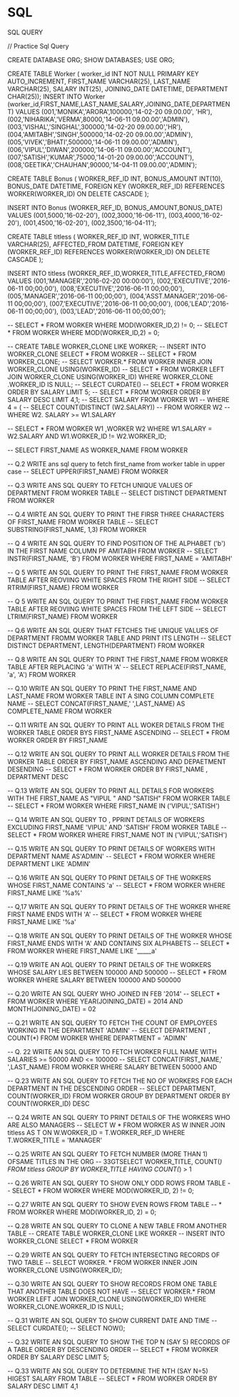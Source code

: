 # SQL
SQL QUERY


// Practice Sql Query

CREATE DATABASE ORG;
SHOW DATABASES;
USE ORG;

CREATE TABLE Worker (
worker_id INT NOT NULL PRIMARY KEY AUTO_INCREMENT,
FIRST_NAME VARCHAR(25),
LAST_NAME VARCHAR(25),
SALARY INT(25),
JOINING_DATE DATETIME,
DEPARTMENT CHAR(25));
INSERT INTO Worker 
(worker_id,FIRST_NAME,LAST_NAME,SALARY,JOINING_DATE,DEPARTMENT) VALUES
(001,'MONIKA','ARORA',100000,'14-02-20 09.00.00', 'HR'),
(002,'NIHARIKA','VERMA',80000,'14-06-11 09.00.00','ADMIN'),
(003,'VISHAL','SINGHAL',300000,'14-02-20 09.00.00','HR'),
(004,'AMITABH','SINGH',500000,'14-02-20 09.00.00','ADMIN'),
(005,'VIVEK','BHATI',500000,'14-06-11 09.00.00','ADMIN'),
(006,'VIPUL','DIWAN',200000,'14-06-11 09.00.00','ACCOUNT'),
(007,'SATISH','KUMAR',75000,'14-01-20 09.00.00','ACCOUNT'),
(008,'GEETIKA','CHAUHAN',90000,'14-04-11 09.00.00','ADMIN');

CREATE TABLE Bonus (
WORKER_REF_ID INT,
BONUS_AMOUNT INT(10),
BONUS_DATE DATETIME,
FOREIGN KEY (WORKER_REF_ID)
REFERENCES WORKER(WORKER_ID)
ON DELETE CASCADE
);

INSERT INTO Bonus
(WORKER_REF_ID, BONUS_AMOUNT,BONUS_DATE) VALUES
(001,5000,'16-02-20'),
(002,3000,'16-06-11'),
(003,4000,'16-02-20'),
(001,4500,'16-02-20'),
(002,3500,'16-04-11');

CREATE TABLE titless (
WORKER_REF_ID INT,
WORKER_TITLE VARCHAR(25),
AFFECTED_FROM DATETIME,
FOREIGN KEY (WORKER_REF_ID)
REFERENCES WORKER(WORKER_ID)
ON DELETE CASCADE
);

INSERT INTO titless
(WORKER_REF_ID,WORKER_TITLE,AFFECTED_FROM) VALUES
(001,'MANAGER','2016-02-20 00:00:00'),
(002,'EXECUTIVE','2016-06-11 00;00;00'),
(008,'EXECUTIVE','2016-06-11 00;00;00'),
(005,'MANAGER','2016-06-11 00;00;00'),
(004,'ASST.MANAGER','2016-06-11 00;00;00'),
(007,'EXECUTIVE','2016-06-11 00;00;00'),
(006,'LEAD','2016-06-11 00;00;00'),
(003,'LEAD','2016-06-11 00;00;00');

-- SELECT * FROM WORKER WHERE MOD(WORKER_ID,2) != 0;
-- SELECT * FROM WORKER WHERE MOD(WORKER_ID,2) = 0;

-- CREATE TABLE WORKER_CLONE LIKE WORKER;
-- INSERT INTO WORKER_CLONE SELECT * FROM WORKER
-- SELECT * FROM WORKER_CLONE;
-- SELECT WORKER.* FROM WORKER INNER JOIN WORKER_CLONE USING(WORKER_ID)
-- SELECT * FROM WORKER LEFT JOIN WORKER_CLONE USING(WORKER_ID) WHERE WORKER_CLONE .WORKER_ID IS NULL;
-- SELECT CURDATE()
 -- SELECT * FROM WORKER ORDER BY SALARY  LIMIT 5;
--  SELECT * FROM WORKER ORDER BY SALARY DESC  LIMIT 4,1;
-- SELECT SALARY FROM WORKER W1
-- WHERE 4 = (
-- SELECT COUNT(DISTINCT (W2.SALARY))
-- FROM WORKER W2
-- WHERE W2. SALARY >= W1.SALARY 

-- SELECT * FROM WORKER W1 ,WORKER W2 WHERE W1.SALARY = W2.SALARY AND W1.WORKER_ID != W2.WORKER_ID;

-- SELECT FIRST_NAME AS WORKER_NAME FROM WORKER

-- Q.2 WRITE  ans sql query to fetch first_name from worker table in upper case
 -- SELECT UPPER(FIRST_NAME) FROM WORKER
 
 -- Q.3 WRITE ANS SQL QUERY TO FETCH UNIQUE VALUES OF DEPARTMENT FROM WORKER TABLE 
 -- SELECT DISTINCT DEPARTMENT FROM WORKER 

-- Q.4 WIRTE AN SQL QUERY TO PRINT THE FIRSR THREE CHARACTERS OF FIRST_NAME FROM WORKER TABLE
-- SELECT SUBSTRING(FIRST_NAME, 1,3) FROM WORKER
	
-- Q 4 WRITE AN SQL QUERY TO FIND POSITION OF THE ALPHABET ('b') IN THE FIRST NAME COLUMN PF AMITABH FROM WORKER
-- SELECT INSTR(FIRST_NAME, 'B') FROM WORKER WHERE FIRST_NAME = 'AMITABH'

-- Q 5 WRITE AN SQL QUERY TO PRINT THE FIRST_NAME FROM WORKER TABLE AFTER REOVIING WHITE SPACES FROM THE RIGHT SIDE
-- SELECT RTRIM(FIRST_NAME) FROM WORKER

-- Q 5 WRITE AN SQL QUERY TO PRINT THE FIRST_NAME FROM WORKER TABLE AFTER REOVIING WHITE SPACES FROM THE LEFT SIDE
-- SELECT LTRIM(FIRST_NAME) FROM WORKER

-- Q.6  WRITE AN SQL QUERY THAT FETCHES THE UNIQUE VALUES OF DEPARTMENT FROMM WORKER TABLE AND PRINT ITS LENGTH
-- SELECT DISTINCT DEPARTMENT, LENGTH(DEPARTMENT) FROM WORKER

-- Q.8 WRITE AN SQL QUERY TO PRINT THE FIRST_NAME FROM WORKER TABLE AFTER REPLACING 'a' WITH 'A'
-- SELECT REPLACE(FIRST_NAME, 'a', 'A') FROM WORKER

-- 		Q.10 WRITE AN SQL QUERY TO PRINT THE FIRST_NAME AND LAST_NAME FROM WORKER TABLE INT A SING COLUMN COMPLETE NAME
-- SELECT CONCAT(FIRST_NAME,' ',LAST_NAME) AS COMPLETE_NAME FROM WORKER

-- Q.11 WRITE AN SQL QUERY TO PRINT ALL WOKER DETAILS FROM THE WORKER TABLE ORDER BYS FIRST_NAME ASCENDING
-- SELECT * FROM WORKER ORDER BY FIRST_NAME 

-- Q.12 WRITE AN SQL QUERY TO PRINT ALL WORKER DETAILS FROM THE WORKER TABLE ORDER BY FIRST_NAME ASCENDING AND DEPAETMENT DESENDING
-- SELECT * FROM WORKER ORDER BY FIRST_NAME , DEPARTMENT DESC

-- Q.13 WRITE AN SQL QUERY TO PRINT ALL DETAILS FOR WORKERS WITH THE FIRST_NAME AS "VIPUL " AND "SATISH" FROM  WORKER TABLE
-- SELECT * FROM WORKER WHERE FIRST_NAME IN ('VIPUL','SATISH')  

-- Q.14 WRITE AN SQL QUERY  TO , PPRINT DETAILS OF WORKERS EXCLUDING FIRST_NAME 'VIPUL' AND 'SATISH' FROM WORKER TABLE
-- SELECT * FROM WORKER WHERE FIRST_NAME NOT IN ('VIPUL','SATISH')


-- Q.15 WRITE AN SQL QUERY TO PRINT DETAILS OF WORKERS WITH DEPARTMENT NAME AS'ADMIN'
-- SELECT * FROM WORKER WHERE DEPARTMENT LIKE 'ADMIN'

-- Q.16 WRITE AN SQL QUERY TO PRINT DETAILS OF THE WORKERS WHOSE FIRST_NAME CONTAINS 'a'
-- SELECT * FROM WORKER WHERE FIRST_NAME LIKE '%a%'

-- Q,17 WRITE AN SQL QUERY TO PRINT DETAILS OF THE WORKER WHERE FIRST NAME ENDS WITH 'A'
-- SELECT * FROM WORKER WHERE FIRST_NAME LIKE '%a'

-- Q.18 WRITE AN SQL QUERY TO PRINT DETAILS OF THE WORKER WHOSE FIRST_NAME ENDS WITH 'A' AND CONTAINS SIX ALPHABETS
-- SELECT * FROM WORKER WHERE FIRST_NAME LIKE '_____a'

-- Q.19 WRITE AN AQL QUERY TO PRINT DETAILS OF  THE WORKERS WHOSE SALARY LIES BETWEEN 100000 AND 500000
-- SELECT * FROM WORKER WHERE SALARY BETWEEN  100000 AND 500000

-- Q.20 WRITE AN SQL QUERY  WHO JOINED IN FEB '2014'
-- SELECT * FROM WORKER WHERE YEAR(JOINING_DATE) = 2014 AND MONTH(JOINING_DATE) = 02

-- Q.21 WRITE AN SQL QUERY TO FETCH THE COUNT OF EMPLOYEES WORKING IN THE DEPARTMENT 'ADMIN'
-- SELECT DEPARTMENT , COUNT(*) FROM WORKER WHERE DEPARTMENT = 'ADIMN'

-- Q. 22 WRITE AN SQL QUERY TO FETCH WORKER FULL NAME WITH SALARIES >=  50000 AND <= 100000
-- SELECT CONCAT(FIRST_NAME,' ',LAST_NAME) FROM WORKER WHERE SALARY BETWEEN 50000 AND 

-- Q.23 WRITE AN SQL QUERY TO FETCH THE NO OF WORKERS FOR EACH DEPARTMENT IN THE DESCENDING ORDER
-- SELECT DEPARTMENT, COUNT(WORKER_ID) FROM WORKER GROUP BY DEPARTMENT ORDER BY COUNT(WORKER_ID) DESC

-- Q.24 WRITE AN SQL QUERY TO PRINT DETAILS OF THE WORKERS WHO ARE ALSO MANAGERS 
-- SELECT W * FROM WORKER AS W INNER JOIN titless AS T ON W.WORKER_ID = T.WORKER_REF_ID WHERE T.WORKER_TITLE = 'MANAGER'

-- Q.25 WRITE AN SQL QUERY TO FETCH NUMBER (MORE THAN 1) OFSAME  TITLES IN THE ORG
 -- 33GTSELECT WORKER_TITLE, COUNT(*) FROM titless GROUP BY WORKER_TITLE HAVING COUNT(*) > 1
 
 -- Q.26 WRITE AN SQL QUERY TO SHOW ONLY ODD ROWS FROM TABLE
 -- SELECT * FROM WORKER WHERE MOD(WORKER_ID, 2) != 0;
 
 -- Q.27  WRITE AN SQL QUERY TO SHOW EVEN ROWS FROM TABLE 
--  * FROM WORKER WHERE MOD(WORKER_ID, 2) = 0;

-- Q.28 WRITE AN SQL QUERY TO CLONE A NEW TABLE FROM ANOTHER TABLE
-- CREATE TABLE WORKER_CLONE  LIKE WORKER
-- INSERT INTO WORKER_CLONE SELECT * FROM WORKER

-- Q.29 WRITE AN SQL QUERY TO FETCH INTERSECTING RECORDS OF TWO TABLE 
 -- SELECT  WORKER. * FROM WORKER INNER JOIN WORKER_CLONE USING(WORKER_ID);
 
 -- Q.30 WRITE AN SQL QUERY TO SHOW RECORDS FROM ONE TABLE THAT ANOTHER TABLE DOES NOT HAVE 
 -- SELECT WORKER.* FROM WORKER LEFT JOIN WORKER_CLONE USING(WORKER_ID) WHERE WORKER_CLONE.WORKER_ID IS NULL;
 
 --  Q.31 WRITE AN SQL QUERY TO SHOW CURRENT  DATE AND TIME 
 -- SELECT CURDATE();
 -- SELECT NOW(); 
 
 -- Q.32 WRITE AN SQL QUERY TO SHOW THE TOP N (SAY 5) RECORDS OF A TABLE ORDER BY DESCENDING ORDER
 -- SELECT * FROM WORKER ORDER BY SALARY DESC LIMIT 5;
 
 -- Q.33 WRITE AN SQL QUERY TO DETERMINE THE NTH (SAY N=5) HIGEST SALARY FROM TABLE
--  SELECT * FROM WORKER ORDER BY SALARY DESC LIMIT 4,1 
